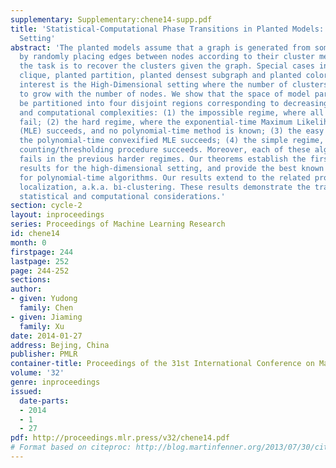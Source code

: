 ```yaml
---
supplementary: Supplementary:chene14-supp.pdf
title: 'Statistical-Computational Phase Transitions in Planted Models: The High-Dimensional
  Setting'
abstract: 'The planted models assume that a graph is generated from some unknown clusters
  by randomly placing edges between nodes according to their cluster memberships;
  the task is to recover the clusters given the graph. Special cases include planted
  clique, planted partition, planted densest subgraph and planted coloring. Of particular
  interest is the High-Dimensional setting where the number of clusters is allowed
  to grow with the number of nodes. We show that the space of model parameters can
  be partitioned into four disjoint regions corresponding to decreasing statistical
  and computational complexities: (1) the impossible regime, where all algorithms
  fail; (2) the hard regime, where the exponential-time Maximum Likelihood Estimator
  (MLE) succeeds, and no polynomial-time method is known; (3) the easy regime, where
  the polynomial-time convexified MLE succeeds; (4) the simple regime, where a simple
  counting/thresholding procedure succeeds. Moreover, each of these algorithms provably
  fails in the previous harder regimes. Our theorems establish the first minimax recovery
  results for the high-dimensional setting, and provide the best known guarantees
  for polynomial-time algorithms. Our results extend to the related problem of submatrix
  localization, a.k.a. bi-clustering. These results demonstrate the tradeoffs between
  statistical and computational considerations.'
section: cycle-2
layout: inproceedings
series: Proceedings of Machine Learning Research
id: chene14
month: 0
firstpage: 244
lastpage: 252
page: 244-252
sections: 
author:
- given: Yudong
  family: Chen
- given: Jiaming
  family: Xu
date: 2014-01-27
address: Bejing, China
publisher: PMLR
container-title: Proceedings of the 31st International Conference on Machine Learning
volume: '32'
genre: inproceedings
issued:
  date-parts:
  - 2014
  - 1
  - 27
pdf: http://proceedings.mlr.press/v32/chene14.pdf
# Format based on citeproc: http://blog.martinfenner.org/2013/07/30/citeproc-yaml-for-bibliographies/
---
```

